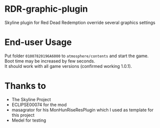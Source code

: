 # RDR-graphic-plugin
Skyline plugin for Red Dead Redemption override several graphics settings

# End-user Usage

Put folder `01007820196A6000` to `atmosphere/contents` and start the game.</br>
Boot time may be increased by few seconds.</br>
It should work with all game versions (confirmed working 1.0.1).

# Thanks to
- The Skyline Project
- ECLIPSE00074 for the mod
- masagrator for his MonHunRiseResPlugin which I used as template for this project
- Medel for testing
